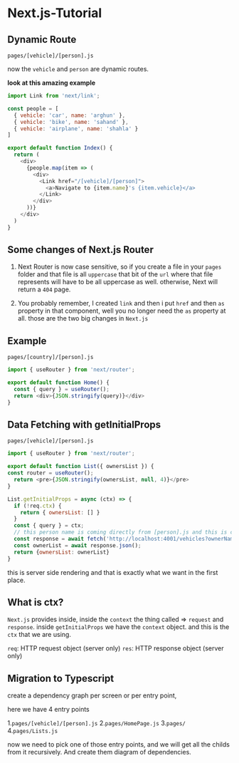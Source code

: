 # Next.js-Tutorial

## Dynamic Route

`pages/[vehicle]/[person].js`

now the `vehicle` and `person` are dynamic routes.

**look at this amazing example**

```js
import Link from 'next/link';

const people = [
  { vehicle: 'car', name: 'arghun' },
  { vehicle: 'bike', name: 'sahand' },
  { vehicle: 'airplane', name: 'shahla' }
]

export default function Index() {
  return (
    <div>
      {people.map(item => (
        <div>
          <Link href="/[vehicle]/[person]">
            <a>Navigate to {item.name}'s {item.vehicle}</a>
          </Link>
        </div>
      ))}
    </div>
  )
}
```


## Some changes of Next.js Router

1. Next Router is now case sensitive, so if you create a file in your `pages` folder and that file is all `uppercase` that bit of the `url` where that file represents will have to be all uppercase as well. otherwise, Next will return a `404` page.

2. You probably remember, I created `link` and then i put `href` and then `as` property in that component, well you no longer need the `as` property at all. those are the two big changes in `Next.js`


## Example

`pages/[country]/[person].js`

```js
import { useRouter } from 'next/router';

export default function Home() {
  const { query } = useRouter();
  return <div>{JSON.stringify(query)}</div>
}
```


## Data Fetching with getInitialProps

`pages/[vehicle]/[person].js`

```js
import { useRouter } from 'next/router';

export default function List({ ownersList }) {
const router = useRouter();
  return <pre>{JSON.stringify(ownersList, null, 4)}</pre>
}

List.getInitialProps = async (ctx) => {
  if (!req.ctx) {
    return { ownersList: [] }
  }
  const { query } = ctx;
  // this person name is coming directly from [person].js and this is completely dynamic
  const response = await fetch('http://localhost:4001/vehicles?ownerName=' + query.person + '&vehicle=' + query.vehicle); 
  const ownerList = await response.json();
  return {ownersList: ownerList}
}
```

this is server side rendering and that is exactly what we want in the first place.


## What is ctx?

`Next.js` provides inside, inside the `context` the thing called => `request` and `response`. inside `getInitialProps` we have the `context` object. and this is the `ctx` that we are using.

`req`: HTTP request object (server only)
`res`: HTTP response object (server only)


## Migration to Typescript

create a dependency graph per screen or per entry point,

here we have 4 entry points

1.`pages/[vehicle]/[person].js`
2.`pages/HomePage.js`
3.`pages/`
4.`pages/Lists.js`

now we need to pick one of those entry points, and we will get all the childs from it recursively. And create them diagram of dependencies.
